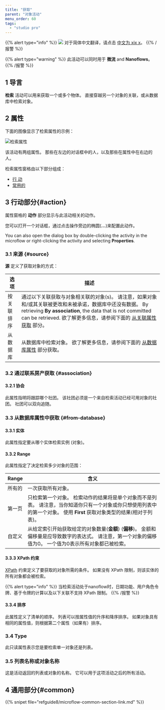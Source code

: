 ```yaml
---
title: "获取"
parent: "对象活动"
menu_order: 60
tags:
  - "studio pro"
---
```


{{% alert type="info" %}}
<img src="attachments/chinese-translation/china.png" style="display: inline-block; margin: 0" /> 对于简体中文翻译，请点击 [中文为 xix x](https://cdn.mendix.tencent-cloud.com/documentation/refguide8/retrieve.pdf)。
{{% /报警 %}}

{{% alert type="warning" %}}
此活动可以同时用于 **微流** and **Nanoflows**。
{{% /报警 %}}

## 1 导言

**检索** 活动可以用来获取一个或多个物体。 直接穿越另一个对象的关联，或从数据库中检索对象。

## 2 属性

下面的图像显示了检索属性的示例：

![检索属性](attachments/object-activities/retrieve-properties.png)

该活动有两组属性。 那些在左边的对话框中的人，以及那些在属性中在右边的人。

检索属性窗格由以下部分组成：

* [行 动](#action)
* [常用的](#common)

## 3 行动部分{#action}

属性窗格的 **动作** 部分显示与此活动相关的动作。

您可以打开一个对话框，通过点击操作旁边的椭圆(**…**)来配置此动作。

You can also open the dialog box by double-clicking the activity in the microflow or right-clicking the activity and selecting **Properties**.

### 3.1 来源 {#source}

**源** 定义了获取对象的方式：

| 选项    | 描述                                                                                                                                                                                    |
| ----- | ------------------------------------------------------------------------------------------------------------------------------------------------------------------------------------- |
| 按关联排序 | 通过以下关联获取与对象相关联的对象(s)。 请注意，如果对象和/或其关联被更改和未被承诺，数据库中还没有数据。 By retrieving **By association**, the data that is not committed can be retrieved. 欲了解更多信息，请参阅下面的 [从关联属性获取](#association) 部分。 |
| 从数据库  | 从数据库中检索对象。 欲了解更多信息，请参阅下面的 [从数据库属性](#from-database) 部分获取。                                                                                                                              |

### 3.2 通过联系房产获取 {#association}

#### 3.2.1 协会

此属性指明将跟踪哪个社团。 该社团必须是一个来自检索活动已经可用对象的社团。 社团可以双向追随。

### 3.3 从数据库属性中获取 {#from-database}

#### 3.3.1 实体

此属性指定要从哪个实体检索实例 (对象)。

#### 3.3.2 Range

此属性指定了决定检索多少对象的范围：

| Range | 含义                                                                                           |
| ----- | -------------------------------------------------------------------------------------------- |
| 所有的   | 一次获取所有对象。                                                                                    |
| 第一页   | 只检索第一个对象。 检索动作的结果将是单个对象而不是列表。 请注意，当你知道你只有一个对象或你只想使用列表中的第一个对象。 使用 **First** 获取对象类型的结果(相对于列表)。 |
| 自定义   | 从给定索引开始获取给定的对象数量(**金额**) (**偏移**)。 金额和偏移量是应导致数字的表达式。 请注意，第一个对象的偏移值为0。 一个值为0表示所有对象都已被检索。      |

#### 3.3.3 XPath 约束

[XPath](xpath) 约束定义了要获取的对象所需的条件。 如果没有 XPath 限制，则该实体的所有对象都会被检索。

{{% alert type="info" %}}
当检索活动处于nanoflow时，日期功能、用户角色令牌、基于令牌的计算以及以下关联不支持 XPath 限制。
{{% /报警 %}}

#### 3.3.4 排序

此属性定义了清单的顺序。 列表可以按属性值的升序和降序排序。 如果对象具有相同的属性值，则根据第二个属性（如果有）排序。

### 3.4 Type

此只读属性表示您是要检索单一对象还是列表。

### 3.5 列表名称或对象名称

这是活动返回的列表或对象的名称。 它可以用于这项活动之后的所有活动。

## 4 通用部分{#common}

{{% snipet file="refguide8/microflow-common-section-link.md" %}}
